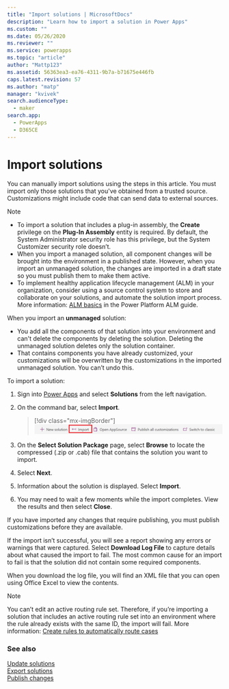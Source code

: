 ```yaml
---
title: "Import solutions | MicrosoftDocs"
description: "Learn how to import a solution in Power Apps"
ms.custom: ""
ms.date: 05/26/2020
ms.reviewer: ""
ms.service: powerapps
ms.topic: "article"
author: "Mattp123"
ms.assetid: 56363ea3-ea76-4311-9b7a-b71675e446fb
caps.latest.revision: 57
ms.author: "matp"
manager: "kvivek"
search.audienceType: 
  - maker
search.app: 
  - PowerApps
  - D365CE
---
```

# Import solutions 

You can manually import solutions using the steps in this article. You must import only those solutions that you've obtained from a trusted source. Customizations might include code that can send data to external sources.   
 
> [!NOTE]
> - To import a solution that includes a plug-in assembly, the **Create** privilege on the **Plug-In Assembly** entity is required. By default, the System Administrator security role has this privilege, but the System Customizer security role doesn’t. 
> - When you import a managed solution, all component changes will be brought into the environment in a published state. However, when you import an unmanaged solution, the changes are imported in a draft state so you must publish them to make them active. 
> - To implement healthy application lifecycle management (ALM) in your organization, consider using a source control system to store and collaborate on your solutions, and automate the solution import process. More information: [ALM basics](/power-platform/alm/basics-alm) in the Power Platform ALM guide.

When you import an **unmanaged** solution:
- You add all the components of that solution into your environment and can't delete the components by deleting the solution. Deleting the unmanaged solution deletes only the solution container.
- That contains components you have already customized, your customizations will be overwritten by the customizations in the imported unmanaged solution. You can’t undo this.

To import a solution:

1.  Sign into [Power Apps](https://make.powerapps.com/?utm_source=padocs&utm_medium=linkinadoc&utm_campaign=referralsfromdoc) and select **Solutions** from the left navigation.  
  
2.  On the command bar, select **Import**.  

    > [!div class="mx-imgBorder"]  
    > ![Import solution](media/solution-import.png "Import solution") 
  
3.  On the **Select Solution Package** page, select **Browse** to locate the compressed (.zip or .cab) file that contains the solution you want to import. 
  
4.  Select **Next**.  
  
5.  Information about the solution is displayed. Select **Import**.  
  
6. You may need to wait a few moments while the import completes. View the results and then select **Close**.  
  
 If you have imported any changes that require publishing, you must publish customizations before they are available. 
  
 If the import isn’t successful, you will see a report showing any errors or warnings that were captured. Select **Download Log File** to capture details about what caused the import to fail. The most common cause for an import to fail is that the solution did not contain some required components.  
  
 When you download the log file, you will find an XML file that you can open using Office Excel to view the contents.  
  
> [!NOTE]
>  You can’t edit an active routing rule set. Therefore, if you’re importing a solution that includes an active routing rule set into an environment where the rule already exists with the same ID, the import will fail. More information: [Create rules to automatically route cases](https://docs.microsoft.com/dynamics365/customer-engagement/customer-service/create-rules-automatically-route-cases)  
  
<a name="BKMK_UpdateSolutions"></a>   

### See also
[Update solutions](update-solutions.md) <br />
[Export solutions](export-solutions.md) <br />
[Publish changes](create-solution.md#publish-changes)

